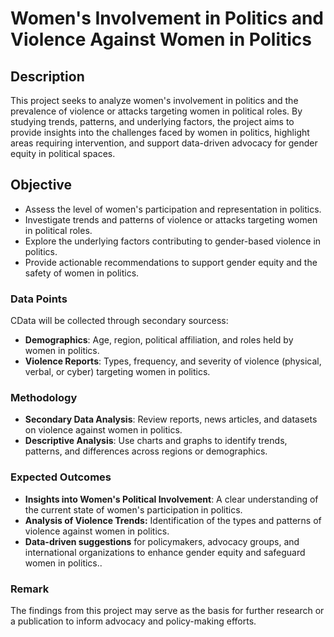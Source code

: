 # Women's Involvement in Politics and Violence Against Women in Politics

## Description
This project seeks to analyze women's involvement in politics and the prevalence of violence or attacks targeting women in political roles. By studying trends, patterns, and underlying factors, the project aims to provide insights into the challenges faced by women in politics, highlight areas requiring intervention, and support data-driven advocacy for gender equity in political spaces.

## Objective
- Assess the level of women's participation and representation in politics.
- Investigate trends and patterns of violence or attacks targeting women in political roles.
- Explore the underlying factors contributing to gender-based violence in politics.
- Provide actionable recommendations to support gender equity and the safety of women in politics.

### Data Points
CData will be collected through secondary sourcess:
- **Demographics**: Age, region, political affiliation, and roles held by women in politics.
- **Violence Reports**: Types, frequency, and severity of violence (physical, verbal, or cyber) targeting women in politics.

### Methodology
- **Secondary Data Analysis**:  Review reports, news articles, and datasets on violence against women in politics.
- **Descriptive Analysis**:  Use charts and graphs to identify trends, patterns, and differences across regions or demographics.

### Expected Outcomes
- **Insights into Women's Political Involvement**: A clear understanding of the current state of women's participation in politics.
- **Analysis of Violence Trends:**  Identification of the types and patterns of violence against women in politics.
- **Data-driven suggestions** for policymakers, advocacy groups, and international organizations to enhance gender equity and safeguard women in politics..

### Remark
The findings from this project may serve as the basis for further research or a publication to inform advocacy and policy-making efforts.
